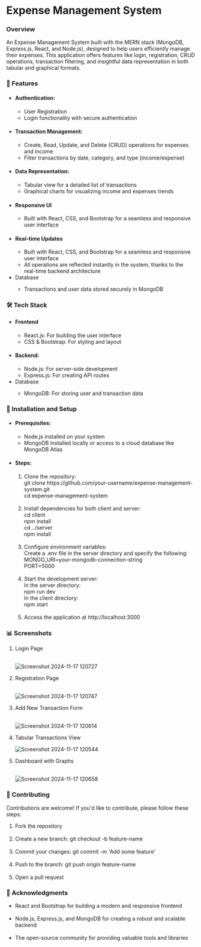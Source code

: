 <h1>Expense Management System</h1>
<h3>Overview</h3>
<p>An Expense Management System built with the MERN stack (MongoDB, Express.js, React, and Node.js), designed to help users efficiently manage their expenses. This application offers features like login, registration, CRUD operations, transaction filtering, and insightful data representation in both tabular and graphical formats.</p>

<h3>🚀 Features</h3>
<ul>
  <li><h4>Authentication:</h4></li>
  <ul>
    <li>User Registration</li>
    <li>Login functionality with secure authentication</li>
  </ul>
  <li><h4>Transaction Management:</h4></li>
  <ul>
    <li>Create, Read, Update, and Delete (CRUD) operations for expenses and income</li>
    <li>Filter transactions by date, category, and type (income/expense)</li>
  </ul>
  <li><h4>Data Representation:</h4></li>
  <ul>
    <li>Tabular view for a detailed list of transactions</li>
    <li>Graphical charts for visualizing income and expenses trends</li>
  </ul>
  <li><h4>Responsive UI</h4></li>
  <ul>
    <li>Built with React, CSS, and Bootstrap for a seamless and responsive user interface</li>
  </ul>
  <li><h4>Real-time Updates</h4></li>
   <ul>
    <li>Built with React, CSS, and Bootstrap for a seamless and responsive user interface</li>
    <li>All operations are reflected instantly in the system, thanks to the real-time backend architecture</li>
  </ul>
  <li>Database</li>
  <ul>
    <li>Transactions and user data stored securely in MongoDB</li>   
  </ul>
</ul>
<h3>🛠️ Tech Stack</h3>
<ul>
  <li><h4>Frontend</h4></li>
  <ul>
    <li>React.js: For building the user interface</li>
    <li>CSS & Bootstrap: For styling and layout</li>
  </ul>
  <li><h4>Backend:</h4></li>
  <ul>
    <li>Node.js: For server-side development</li>
    <li>Express.js: For creating API routes</li>
  </ul>
  <li>Database</li>
  <ul>
    <li>MongoDB: For storing user and transaction data</li>
  </ul>
</ul>
<h3>🔧 Installation and Setup</h3>
<ul>
  <li><h4>Prerequisites:</h4></li>
  <ul>
    <li>Node.js installed on your system</li>
    <li>MongoDB installed locally or access to a cloud database like MongoDB Atlas</li>
  </ul>
  <li><h4>Steps:</h4></li>
  <ol>
    <li>Clone the repository:</li>
    git clone https://github.com/your-username/expense-management-system.git <br>
    cd expense-management-system <br>
    <br>
    <li>Install dependencies for both client and server:</li>
    cd client <br>
    npm install <br>
    cd ../server <br>
    npm install <br>
    <br>
    <li>Configure environment variables:</li>
    Create a .env file in the server directory and specify the following: <br>
    MONGO_URI=your-mongodb-connection-string <br>
    PORT=5000 <br>
    <br>
    <li>Start the development server:</li>
    In the server directory: <br>
    npm run dev <br>
    In the client directory: <br>
    npm start <br>
    <br>
    <li>Access the application at http://localhost:3000</li> 
  </ol>
</ul>


<h3>📊 Screenshots</h3>
<ol>
  <li>Login Page</li><br>
  
  ![Screenshot 2024-11-17 120727](https://github.com/user-attachments/assets/fdb9e54f-dede-4ae8-9c45-f71412bc49ee)

  <li>Registration Page</li><br>
  
  ![Screenshot 2024-11-17 120747](https://github.com/user-attachments/assets/dfe11383-2302-4a63-a8df-222c39b45982)

  <li>Add New Transaction Form</li><br>
  
  ![Screenshot 2024-11-17 120614](https://github.com/user-attachments/assets/61571604-29e6-4098-adb9-ae2b10de0612)

  <li>Tabular Transactions View</li>
  
  ![Screenshot 2024-11-17 120544](https://github.com/user-attachments/assets/3a3fd49a-8a32-4d5a-95af-73921124ce19)
  
  <li>Dashboard with Graphs</li><br>
  
  ![Screenshot 2024-11-17 120658](https://github.com/user-attachments/assets/de46548f-b1a0-497d-9a72-3b1a591662ea)
  
</ol>

<h3>🤝 Contributing</h3>
Contributions are welcome! If you'd like to contribute, please follow these steps: <br>
<ol>
<li>Fork the repository</li> <br>
<li>Create a new branch: git checkout -b feature-name</li> <br>
<li>Commit your changes: git commit -m 'Add some feature'</li> <br>
<li>Push to the branch: git push origin feature-name</li> <br>
<li>Open a pull request</li>

</ol>
<h3>🌟 Acknowledgments</h3>
<ul>
<li>React and Bootstrap for building a modern and responsive frontend</li> <br>
<li>Node.js, Express.js, and MongoDB for creating a robust and scalable backend</li> <br>
<li>The open-source community for providing valuable tools and libraries</li>
</ul>


